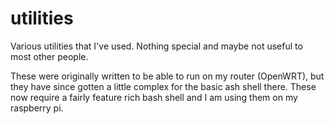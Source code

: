 # utilities
Various utilities that I've used. Nothing special and maybe not useful to most other people.

These were originally written to be able to run on my router (OpenWRT), but they have since gotten a little complex for the basic ash shell there. These now require a fairly feature rich bash shell and I am using them on my raspberry pi.
